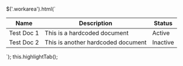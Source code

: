 $('.workarea').html(`
  <table class="table">
    <thead>
      <tr>
        <th>Name</th>
        <th>Description</th>
        <th>Status</th>
      </tr>
    </thead>
    <tbody>
      <tr>
        <td>Test Doc 1</td>
        <td>This is a hardcoded document</td>
        <td>Active</td>
      </tr>
      <tr>
        <td>Test Doc 2</td>
        <td>This is another hardcoded document</td>
        <td>Inactive</td>
      </tr>
    </tbody>
  </table>
`);
this.highlightTab();
